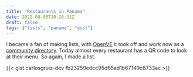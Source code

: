 ```yaml
---
title: "Restaurants in Panama"
date: 2022-08-06T10:26:31Z
draft: false
tags: ["lists", "panama", "gist"]
---
```


I became a fan of making lists, with [OpenVE][1] it took off and work now as a
[community directory][2]. Today almost every restaurant has a QR code to look at their menu.
So again, I made a list.

{{< gist carlosgruiz-dev fb23259edcc95d65ad1b67149c6733ac >}}

[1]: https://openve.github.io/
[2]: https://github.com/OpenVE/comunidades-en-telegram
